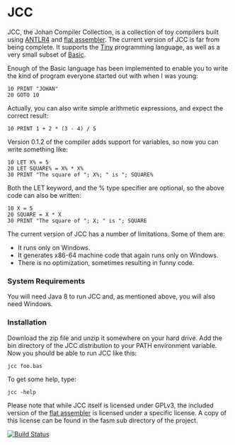 # JCC

JCC, the Johan Compiler Collection, is a collection of toy compilers built using 
[ANTLR4](http://www.antlr.org) and [flat assembler](http://flatassembler.net). 
The current version of JCC is far from being complete. It supports the 
[Tiny](https://en.wikipedia.org/wiki/Tiny_programming_language) programming language, 
as well as a very small subset of [Basic](https://en.wikipedia.org/wiki/BASIC).

Enough of the Basic language has been implemented to enable you to write the kind of
program everyone started out with when I was young:

    10 PRINT "JOHAN"
    20 GOTO 10

Actually, you can also write simple arithmetic expressions, and expect the correct 
result:

    10 PRINT 1 + 2 * (3 - 4) / 5

Version 0.1.2 of the compiler adds support for variables, so now you can write something 
like:

    10 LET X% = 5
    20 LET SQUARE% = X% * X%
    30 PRINT "The square of "; X%; " is "; SQUARE%

Both the LET keyword, and the % type specifier are optional, so the above code can also
be written:

    10 X = 5
    20 SQUARE = X * X
    30 PRINT "The square of "; X; " is "; SQUARE

The current version of JCC has a number of limitations. Some of them are:

* It runs only on Windows.
* It generates x86-64 machine code that again runs only on Windows.
* There is no optimization, sometimes resulting in funny code.

### System Requirements

You will need Java 8 to run JCC and, as mentioned above, you will also need Windows.

### Installation

Download the zip file and unzip it somewhere on your hard drive. Add the bin directory 
of the JCC distribution to your PATH environment variable. Now you should be able to 
run JCC like this:

    jcc foo.bas

To get some help, type:

    jcc -help

Please note that while JCC itself is licensed under GPLv3, the included version of 
the [flat assembler](http://flatassembler.net) is licensed under a specific license.
A copy of this license can be found in the fasm sub directory of the project.

[![Build Status](https://travis-ci.org/dykstrom/jcc.svg?branch=master)](https://travis-ci.org/dykstrom/jcc)
